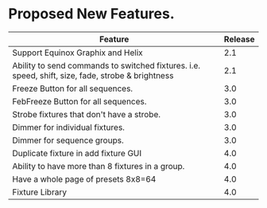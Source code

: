 # Proposed New Features.


| Feature    | Release |
| -------- | ------- |
| Support Equinox Graphix and Helix | 2.1|
| Ability to send commands to switched fixtures. i.e. speed, shift, size, fade, strobe & brightness|2.1|
| Freeze Button for all sequences.  | 3.0    |
| FebFreeze Button for all sequences.| 3.0     |
| Strobe fixtures that don't have a strobe.    | 3.0    |
| Dimmer for individual fixtures.|3.0|
| Dimmer for sequence groups.|3.0|
| Duplicate fixture in add fixture GUI| 4.0|
| Ability to have more than 8 fixtures in a group.|4.0|
| Have a whole page of presets 8x8=64 | 4.0 |
| Fixture Library | 4.0| 

